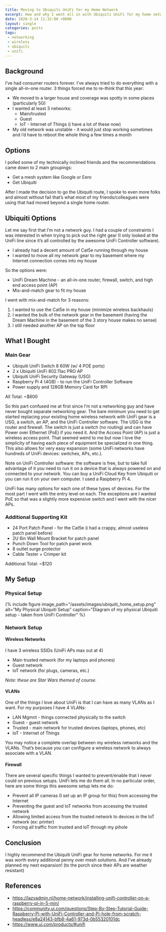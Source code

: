 ```yaml
---
title: Moving to Ubiquiti UniFi for my Home Network
excerpt: How and why I went all in with Ubiquiti UniFi for my home network
date: 2020-3-14 11:32:00 +0000
layout: single
categories: posts
tags:
 - networking
 - wireless
 - ubiquiti
 - unifi
---
```


## Background
I’ve had consumer routers forever. I’ve always tried to do everything with a single all-in-one router. 3 things forced me to re-think that this year:
 * We moved to a larger house and coverage was spotty in some places (particularly 5G)
 * I wanted at least 3 networks:
     - Main/trusted
     - Guest
     - IoT - Internet of Things (i have a lot of these now)
 * My old network was unstable - it would just stop working sometimes and i’d have to reboot the whole thing a few times a month

## Options
I polled some of my technically inclined friends and the recommendations came down to 2 main groupings:
 * Get a mesh system like Google or Eero
 * Get Ubiquiti

After I made the decision to go the Ubiquiti route, I spoke to even more folks and almost without fail that’s what most of my friends/colleagues were using that had moved beyond a single home router.

## Ubiquiti Options
Let me say first that I’m not a network guy. I had a couple of constraints I was interested in when trying to pick out the right gear (I only looked at the UniFi line since it’s all controlled by the awesome UniFi Controller software). 
 * I already had a decent amount of Cat5e running through my house
 * I wanted to move all my network gear to my basement where my Internet connection comes into my house

So the options were:
 * UniFi Dream Machine - an all-in-one router, firewall, switch, and high end access point (AP)
 * Mix-and-match gear to fit my house

I went with mix-and-match for 3 reasons: 
1. I wanted to use the Cat5e in my house (minimize wireless backhauls)
2. I wanted the bulk of the network gear in the basement (having the Dream Machine in the basement of the 3 story house makes no sense)
3. I still needed another AP on the top floor

## What I Bought
### Main Gear
 * Ubiquiti UniFi Switch 8 60W (w/ 4 POE ports)
 * 2 x Ubiquiti UniFi 802.11ac PRO AP
 * Ubiquiti UniFi Security Gateway (USG)
 * Raspberry Pi 4 (4GB) - to run the UniFi Controller Software
 * Power supply and 128GB Memory Card for RPI

All Total: ~$600

So this part confused me at first since I’m not a networking guy and have never bought separate networking gear. The bare minimum you need to get started replacing your existing home wireless network with UniFi gear is a USG, a switch, an AP, and the UniFi Controller software. The USG is the router and firewall. The switch is just a switch (no routing) and can have Power over Ethernet (PoE) if you need it. And the Access Point (AP) is just a wireless access point. That seemed weird to me but now I love the simplicity of having each piece of equipment be specialized in one thing. This also allows for very easy expansion (some UniFi networks have hundreds of UniFi devices: switches, APs, etc.). 

Note on UniFi Controller software: the software is free, but to take full advantage of it you need to run it on a device that is always powered on and connected to your network. You can buy a UniFi Cloud Key from Ubiquiti or you can run it on your own computer. I used a Raspberry Pi 4. 

UniFi has many options for each one of these types of devices. For the most part I went with the entry level on each. The exceptions are I wanted PoE so that was a slightly more expensive switch and I went with the nicer APs. 

### Additional Supporting Kit
 * 24 Port Patch Panel - for the Cat5e (i had a crappy, almost useless patch panel before)
 * 2U 6in Wall Mount Bracket for patch panel
 * Punch Down Tool for patch panel work
 * 8 outlet surge protector
 * Cable Tester + Crimper kit

Additional Total: ~$120

## My Setup

### Physical Setup
{% include figure image_path="/assets/images/ubiquiti_home_setup.png" alt="My Physical Ubiquiti Setup" caption="Diagram of my physical Ubiquiti setup - taken from UniFi Controller" %}

### Network Setup

#### Wireless Networks
I have 3 wireless SSIDs (UniFi APs max out at 4)
 * Main trusted network (for my laptops and phones)
 * Guest network
 * IoT network (for plugs, cameras, etc.)

*Note: these are Star Wars themed of course.*

#### VLANs
One of the things I love about UniFi is that I can have as many VLANs as I want. For my purposes I have 4 VLANs:
 * LAN Mgmnt - things connected physically to the switch
 * Guest - guest network
 * Trusted - main network for trusted devices (laptops, phones, etc)
 * IoT - Internet of Things

You may notice a complete overlap between my wireless networks and the VLANs. That’s because you can configure a wireless network to always associate with a VLAN.

#### Firewall
There are several specific things I wanted to prevent/enable that I never could on previous setups. UniFi lets me do them all. In no particular order, here are some things this awesome setup lets me do:
 * Prevent all IP cameras (I set up an IP group for this) from accessing the Internet
 * Preventing the guest and IoT networks from accessing the trusted network
 * Allowing limited access from the trusted network to devices in the IoT network (ex: printer)
 * Forcing all traffic from trusted and IoT through my pihole

## Conclusion
I highly recommend the Ubiquiti UniFi gear for home networks. For me it was worth every additional penny over mesh solutions. And I've already planned my next expansion! (to the porch since their APs are weather resistant)


## References
* <https://lazyadmin.nl/home-network/installing-unifi-controller-on-a-raspberry-pi-in-5-min/>
* <https://community.ui.com/questions/Step-By-Step-Tutorial-Guide-Raspberry-Pi-with-UniFi-Controller-and-Pi-hole-from-scratch-headless/e8a24143-bfb8-4a61-973d-0b55320101dc>
* <https://www.ui.com/products/#unifi>


